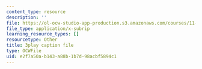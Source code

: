 ```yaml
---
content_type: resource
description: ''
file: https://ol-ocw-studio-app-production.s3.amazonaws.com/courses/11-384-malaysia-sustainable-cities-practicum-spring-2018/e2f7a50ab143a88b1b7d98acbf5894c1_KFajwRMlo0s.srt
file_type: application/x-subrip
learning_resource_types: []
resourcetype: Other
title: 3play caption file
type: OCWFile
uid: e2f7a50a-b143-a88b-1b7d-98acbf5894c1
---
```

